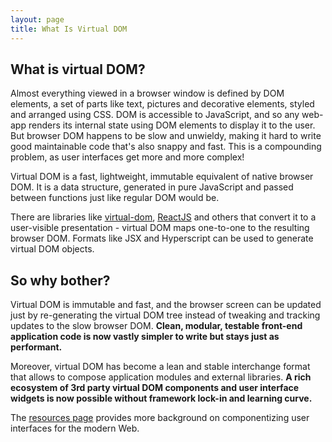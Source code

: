 ```yaml
---
layout: page
title: What Is Virtual DOM
---
```


## What is virtual DOM?

Almost everything viewed in a browser window is defined by DOM elements, a set of parts like text, pictures and decorative elements, styled and arranged using CSS. DOM is accessible to JavaScript, and so any web-app renders its internal state using DOM elements to display it to the user. But browser DOM happens to be slow and unwieldy, making it hard to write good maintainable code that's also snappy and fast. This is a compounding problem, as user interfaces get more and more complex!

Virtual DOM is a fast, lightweight, immutable equivalent of native browser DOM. It is a data structure, generated in pure JavaScript and passed between functions just like regular DOM would be.

There are libraries like [virtual-dom](https://github.com/Matt-Esch/virtual-dom), [ReactJS](https://github.com/facebook/react) and others that convert it to a user-visible presentation - virtual DOM maps one-to-one to the resulting browser DOM. Formats like JSX and Hyperscript can be used to generate virtual DOM objects.

## So why bother?

Virtual DOM is immutable and fast, and the browser screen can be updated just by re-generating the virtual DOM tree instead of tweaking and tracking updates to the slow browser DOM. **Clean, modular, testable front-end application code is now vastly simpler to write but stays just as performant.**

Moreover, virtual DOM has become a lean and stable interchange format that allows to compose application modules and external libraries. **A rich ecosystem of 3rd party virtual DOM components and user interface widgets is now possible without framework lock-in and learning curve.**

The [resources page](//virtualdom.gallery/resources/) provides more background on componentizing user interfaces for the modern Web.
